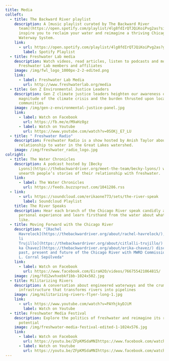 ```yaml
---
title: Media
colleft:
  - title: The Backward River playlist
    description: A [music playlist curated by The Backward River
      team](https://open.spotify.com/playlist/4lg8fdIrQTJQiKoiPvg2as?si=5dbcbb619663470e) to
      inspire you to reclaim your water and reimagine a thriving Chicago Area
      Waterway System.
    link:
      - url: https://open.spotify.com/playlist/4lg8fdIrQTJQiKoiPvg2as?go=1&sp_cid=816a066162acfc9075918e234d1c17ff&utm_source=embed_player_p&utm_medium=desktop&nd=1
        label: Spotify Playlist
  - title: Freshwater Lab media
    description: Watch videos, read articles, listen to podcasts and more created by
      Freshwater Lab members and affiliates
    image: /img/fwl_logo_1000px-2-2-edited.png
    link:
      - label: Freshwater Lab Media
        url: http://www.freshwaterlab.org/media
  - title: Gen Z Environmental Justice Leaders
    description: Gen Z climate justice leaders heighten our awareness of the
      magnitude of the climate crisis and the burden thrusted upon local
      communities
    image: /img/gen-z-environmental-justice-panel.jpg
    link:
      - label: Watch on Facebook
        url: https://fb.me/e/M9aHz8gz
      - label: Watch on Youtube
        url: https://www.youtube.com/watch?v=0SOKj_E7_LU
  - title: " Freshwater Radio"
    description: Freshwater Radio is a show hosted by Anish Taylor about society’s
      relationship to water in the Great Lakes watershed.
    image: /img/freshwater_radio_logo.jpg
colright:
  - title: The Water Chronicles
    description: A podcast hosted by [Becky
      Lyons](https://thebackwardriver.org/meet-the-team/becky-lyons/) where we
      unearth people’s stories of their relationship with freshwater.
    link:
      - label: The Water Chronicles
        url: https://feeds.buzzsprout.com/1041286.rss
  - link:
      - url: https://soundcloud.com/erikaone773/sets/the-river-speak
        label: Soundcloud Playlist
    title: The River Speaks
    description: Hear each branch of the Chicago River speak candidly about their
      personal experience and learn firsthand from the water about what life is
      like.
  - title: Moving Forward with the Chicago River
    description: "[Rachel
      Havrelock](https://thebackwardriver.org/about/rachel-havrelock/), [Citlal\
      li
      Trujillo](https://thebackwardriver.org/about/citlalli-trujillo/) and [Eri\
      ka Chavez](https://thebackwardriver.org/about/erika-chavez/) discuss the
      past, present and future of the Chicago River with MWRD Commissioner Eira
      L. Corral Sepúlveda"
    link:
      - label: Watch on Facebook
        url: https://www.facebook.com/EiraH2O/videos/766755421064815/
    image: /img/fd12wvhxebkf1bb-1024x502.jpg
  - title: Militarizing Rivers
    description: A conversation about engineered waterways and the crumbling
      infrastructure that transforms rivers into pipelines
    image: /img/militarizing-rivers-flyer-long-1.jpg
    link:
      - url: https://www.youtube.com/watch?v=PAYhjkyDJiM
        label: Watch on Youtube
  - title: Freshwater Media Festival
    description: Explore the politics of freshwater and reimagine its revolutionary
      potential
    image: /img/freshwater-media-festival-edited-1-1024x576.jpg
    link:
      - label: Watch on Facebook
        url: https://youtu.be/ZFpKMSdaMNIhttps://www.facebook.com/watch/?v=387630839338973
      - label: Watch on Youtube
        url: https://youtu.be/ZFpKMSdaMNIhttps://www.facebook.com/watch/?v=387630839338973
---
```

